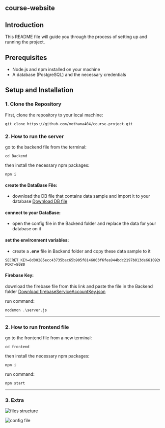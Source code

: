 ## course-website

## Introduction
This README file will guide you through the process of setting up and running the project.

## Prerequisites
- Node.js and npm installed on your machine
- A database (PostgreSQL) and the necessary credentials

## Setup and Installation

### 1. Clone the Repository
First, clone the repository to your local machine:
```
git clone https://github.com/mothana404/course-project.git
```

### 2. How to run the server
go to the backend file from the terminal:
```
cd Backend
```

then install the necessary npm packages:
```
npm i
```

#### create the DataBase File:
* download the DB file that contains data sample and import it to your database
[Download DB file](https://drive.google.com/file/d/1a95yJKdklkoRikWhnWJXv4WF9RSv4gDP/view?usp=sharing)

#### connect to your DataBase:
* open the config file in the Backend folder and replace the data for your database on it

#### set the environment variables:
* create a **.env** file in Backend folder and copy these data sample to it
```
SECRET_KEY=8d00285ecc43735bac65b905f8146003f6fea944bdc2197b013de6610926ad0222a1cc0641c0f48287c37938cf2081612b89e7ec82b7d60dcbb80609b7d84d81
PORT=8080
```

#### Firebase Key:
download the firebase file from this link and paste the file in the Backend folder
[Download firebaseServiceAccountKey.json](https://drive.google.com/file/d/1QIMVeBj1GGEPIkgnhw6dlaVKLCzf89FQ/view?usp=sharing)



run command:
```
nodemon .\server.js
```

***

### 2. How to run frontend file
go to the frontend file from a new terminal:
```
cd frontend
```

then install the necessary npm packages:
```
npm i
```

run command:
```
npm start
```

***
### 3. Extra
![files structure](https://firebasestorage.googleapis.com/v0/b/my-gallery-2e2f2.appspot.com/o/Screenshot%202024-06-09%20133726.png?alt=media&token=0ce806bc-6600-436c-acfe-60224cce8a2a)


![config file](https://firebasestorage.googleapis.com/v0/b/my-gallery-2e2f2.appspot.com/o/Screenshot%202024-06-09%20133933.png?alt=media&token=ca39240a-9f4b-4c04-b1b3-04df7d699a03)